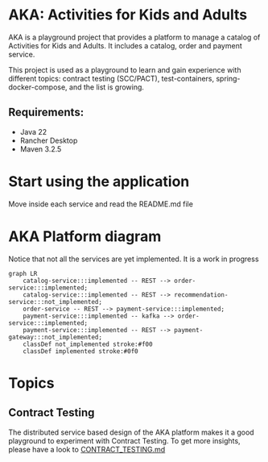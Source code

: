 # AKA: Activities for Kids and Adults

AKA is a playground project that provides a platform to manage a catalog of Activities for Kids and Adults. It includes a catalog, order and payment service.

This project is used as a playground to learn and gain experience with different topics: contract testing (SCC/PACT), test-containers, spring-docker-compose, and the list is growing. 

## Requirements:
- Java 22
- Rancher Desktop
- Maven 3.2.5

# Start using the application

Move inside each service and read the README.md file

# AKA Platform diagram

Notice that not all the services are yet implemented. It is a work in progress

```mermaid
graph LR
    catalog-service:::implemented -- REST --> order-service:::implemented;
    catalog-service:::implemented -- REST --> recommendation-service:::not_implemented;
    order-service -- REST --> payment-service:::implemented;
    payment-service:::implemented -- kafka --> order-service:::implemented;
    payment-service:::implemented -- REST --> payment-gateway:::not_implemented;
    classDef not_implemented stroke:#f00
    classDef implemented stroke:#0f0
```

# Topics

## Contract Testing

The distributed service based design of the AKA platform makes it a good playground to experiment with Contract Testing. To get more insights, please have a look to [CONTRACT_TESTING.md](.doc/CONTRACT_TESTING.md)